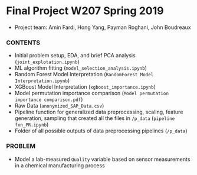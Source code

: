 # Final Project W207 Spring 2019
* Project team: Amin Fardi, Hong Yang, Payman Roghani, John Boudreaux

### CONTENTS
* Initial problem setup, EDA, and brief PCA analysis (`joint_explotation.ipynb`)
* ML algorithm fitting (`model_selection_analysis.ipynb`)
* Random Forest Model Interpretation (`RandomForest Model Interpretation.ipynb`)
* XGBoost Model Interpretation (`xgboost_importance.ipynb`)
* Model permutation importance comparison (`Model permutation importance comparison.pdf`)
* Raw Data (`anonymized_SAP_Data.csv`)
* Pipeline function for generalized data preprocessing, scaling, feature generation, sampling that created all the files in `/p_data` (`pipeline fxn_PR.ipynb`)
* Folder of all possible outputs of data preprocessing pipelines (`/p_data`)

### PROBLEM
* Model a lab-measured `Quality` variable based on sensor measurements in a chemical manufacturing process
